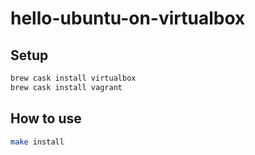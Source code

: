 # hello-ubuntu-on-virtualbox

## Setup
~~~sh
brew cask install virtualbox
brew cask install vagrant
~~~

## How to use
~~~sh
make install
~~~
